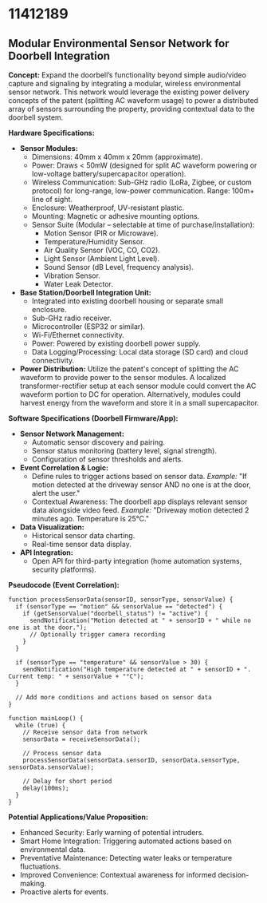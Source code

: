 # 11412189

## Modular Environmental Sensor Network for Doorbell Integration

**Concept:** Expand the doorbell’s functionality beyond simple audio/video capture and signaling by integrating a modular, wireless environmental sensor network. This network would leverage the existing power delivery concepts of the patent (splitting AC waveform usage) to power a distributed array of sensors surrounding the property, providing contextual data to the doorbell system.

**Hardware Specifications:**

*   **Sensor Modules:**
    *   Dimensions: 40mm x 40mm x 20mm (approximate).
    *   Power: Draws < 50mW (designed for split AC waveform powering or low-voltage battery/supercapacitor operation).
    *   Wireless Communication: Sub-GHz radio (LoRa, Zigbee, or custom protocol) for long-range, low-power communication.  Range: 100m+ line of sight.
    *   Enclosure: Weatherproof, UV-resistant plastic.
    *   Mounting: Magnetic or adhesive mounting options.
    *   Sensor Suite (Modular – selectable at time of purchase/installation):
        *   Motion Sensor (PIR or Microwave).
        *   Temperature/Humidity Sensor.
        *   Air Quality Sensor (VOC, CO, CO2).
        *   Light Sensor (Ambient Light Level).
        *   Sound Sensor (dB Level, frequency analysis).
        *   Vibration Sensor.
        *   Water Leak Detector.
*   **Base Station/Doorbell Integration Unit:**
    *   Integrated into existing doorbell housing or separate small enclosure.
    *   Sub-GHz radio receiver.
    *   Microcontroller (ESP32 or similar).
    *   Wi-Fi/Ethernet connectivity.
    *   Power: Powered by existing doorbell power supply.
    *   Data Logging/Processing: Local data storage (SD card) and cloud connectivity.
*   **Power Distribution:** Utilize the patent's concept of splitting the AC waveform to provide power to the sensor modules. A localized transformer-rectifier setup at each sensor module could convert the AC waveform portion to DC for operation. Alternatively, modules could harvest energy from the waveform and store it in a small supercapacitor.

**Software Specifications (Doorbell Firmware/App):**

*   **Sensor Network Management:**
    *   Automatic sensor discovery and pairing.
    *   Sensor status monitoring (battery level, signal strength).
    *   Configuration of sensor thresholds and alerts.
*   **Event Correlation & Logic:**
    *   Define rules to trigger actions based on sensor data. *Example:* "If motion detected at the driveway sensor AND no one is at the door, alert the user."
    *   Contextual Awareness: The doorbell app displays relevant sensor data alongside video feed. *Example:*  "Driveway motion detected 2 minutes ago. Temperature is 25°C."
*   **Data Visualization:**
    *   Historical sensor data charting.
    *   Real-time sensor data display.
*   **API Integration:**
    *   Open API for third-party integration (home automation systems, security platforms).

**Pseudocode (Event Correlation):**

```
function processSensorData(sensorID, sensorType, sensorValue) {
  if (sensorType == "motion" && sensorValue == "detected") {
    if (getSensorValue("doorbell_status") != "active") {
      sendNotification("Motion detected at " + sensorID + " while no one is at the door.");
      // Optionally trigger camera recording
    }
  }

  if (sensorType == "temperature" && sensorValue > 30) {
    sendNotification("High temperature detected at " + sensorID + ".  Current temp: " + sensorValue + "°C");
  }

  // Add more conditions and actions based on sensor data
}

function mainLoop() {
  while (true) {
    // Receive sensor data from network
    sensorData = receiveSensorData();

    // Process sensor data
    processSensorData(sensorData.sensorID, sensorData.sensorType, sensorData.sensorValue);

    // Delay for short period
    delay(100ms);
  }
}
```

**Potential Applications/Value Proposition:**

*   Enhanced Security: Early warning of potential intruders.
*   Smart Home Integration: Triggering automated actions based on environmental data.
*   Preventative Maintenance: Detecting water leaks or temperature fluctuations.
*   Improved Convenience: Contextual awareness for informed decision-making.
*   Proactive alerts for events.